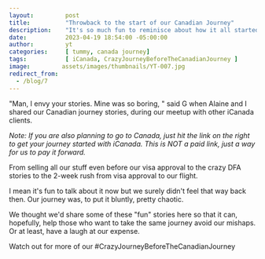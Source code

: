 ```yaml
---
layout:         post
title:          "Throwback to the start of our Canadian Journey"
description:    "It's so much fun to reminisce about how it all started but, trust us, it was not as fun back then. 😳😳😳"
date:           2023-04-19 18:54:00 -05:00:00 
author:         yt
categories:     [ tummy, canada journey]
tags:           [ iCanada, CrazyJourneyBeforeTheCanadianJourney ]
image:         assets/images/thumbnails/YT-007.jpg
redirect_from:
  - /blog/7
---
```



"Man, I envy your stories. Mine was so boring, " said G when Alaine and I shared our Canadian journey stories, during our meetup with other iCanada clients.

*Note: If you are also planning to go to Canada, just hit the link on the right to get your journey started with iCanada. This is NOT a paid link, just a way for us to pay it forward.*

From selling all our stuff even before our visa approval to the crazy DFA stories to the 2-week rush from visa approval to our flight.

I mean it's fun to talk about it now but we surely didn't feel that way back then. Our journey was, to put it bluntly, pretty chaotic. 

We thought we'd share some of these "fun" stories here so that it can, hopefully, help those who want to take the same journey avoid our mishaps. Or at least, have a laugh at our expense. 

Watch out for more of our #CrazyJourneyBeforeTheCanadianJourney 
